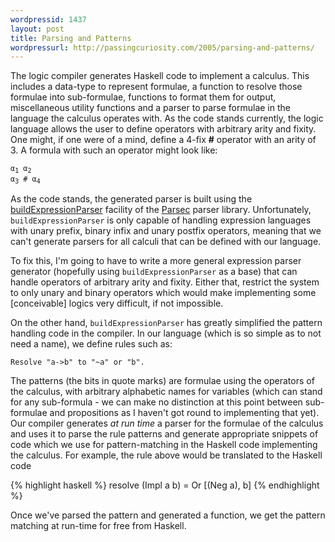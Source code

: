 ```yaml
---
wordpressid: 1437
layout: post
title: Parsing and Patterns
wordpressurl: http://passingcuriosity.com/2005/parsing-and-patterns/
---
```


The logic compiler generates Haskell code to implement a calculus. This
includes a data-type to represent formulae, a function to resolve those
formulae into sub-formulae, functions to format them for output, miscellaneous
utility functions and a parser to parse formulae in the language the calculus
operates with. As the code stands currently, the logic language allows the
user to define operators with arbitrary arity and fixity. One might, if one
were of a mind, define a 4-fix **#** operator with an arity of 3. A formula
with such an operator might look like:

<code style="text-align: center;">&alpha;<sub>1</sub> &alpha;<sub>2</sub> &alpha;<sub>3</sub> # &alpha;<sub>4</sub></code>

As the code stands, the generated parser is built using the <a href="http://www.cs.uu.nl/people/daan/download/parsec/parsec.html#buildExpressionParser">buildExpressionParser</a> facility of the <a href="http://www.cs.uu.nl/~daan/parsec.html">Parsec</a> parser library. Unfortunately, `buildExpressionParser` is only capable of handling expression languages with unary prefix, binary infix and unary postfix operators, meaning that we can't generate parsers for all calculi that can be defined with our language.

To fix this, I'm going to have to write a more general expression parser
generator (hopefully using `buildExpressionParser` as a base) that can handle
operators of arbitrary arity and fixity. Either that, restrict the system to
only unary and binary operators which would make implementing some
[conceivable] logics very difficult, if not impossible.

On the other hand, `buildExpressionParser` has greatly simplified the pattern
handling code in the compiler. In our language (which is so simple as to not
need a name), we define rules such as: 

`Resolve "a->b" to "~a" or "b".`

The patterns (the bits in quote marks) are formulae using the operators of the
calculus, with arbitrary alphabetic names for variables (which can stand for
any sub-formula - we can make no distinction at this point between
sub-formulae and propositions as I haven't got round to implementing that
yet). Our compiler generates *at run time* a parser for the
formulae of the calculus and uses it to parse the rule patterns and generate
appropriate snippets of code which we use for pattern-matching in the Haskell
code implementing the calculus. For example, the rule above would be
translated to the Haskell code 

{% highlight haskell %}
resolve (Impl a b) = Or [(Neg a), b]
{% endhighlight %}

Once we've parsed the pattern and generated a function, we get the pattern
matching at run-time for free from Haskell.
